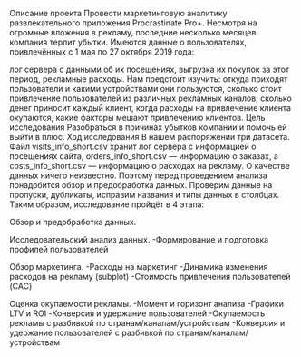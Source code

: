 Описание проекта
Провести маркетинговую аналитику развлекательного приложения Procrastinate Pro+. Несмотря на огромные вложения в рекламу, последние несколько месяцев компания терпит убытки. Имеются данные о пользователях, привлечённых с 1 мая по 27 октября 2019 года:

лог сервера с данными об их посещениях,
выгрузка их покупок за этот период,
рекламные расходы.
Нам предстоит изучить:
откуда приходят пользователи и какими устройствами они пользуются,
сколько стоит привлечение пользователей из различных рекламных каналов;
сколько денег приносит каждый клиент,
когда расходы на привлечение клиента окупаются,
какие факторы мешают привлечению клиентов.
Цель исследования
Разобраться в причинах убытков компании и помочь ей выйти в плюс.
Ход исследования
В нашем распоряжении три датасета. Файл visits_info_short.csv хранит лог сервера с информацией о посещениях сайта, orders_info_short.csv — информацию о заказах, а costs_info_short.csv — информацию о расходах на рекламу. О качестве данных ничего неизвестно. Поэтому перед проведением анализа понадобится обзор и предобработка данных. Проверим данные на пропуски, дубликаты, исправим названия и типы данных в столбцах.
Таким образом, исследование пройдёт в 4 этапа:

Обзор и предобработка данных.

Исследовательский анализ данных.
-Формирование и подготовка профилей пользователей

Обзор маркетинга.
-Расходы на маркетинг
-Динамика изменения расходов на рекламу (subplot)
-Стоимость привлечения пользователей (CAC)

Оценка окупаемости рекламы.
-Момент и горизонт анализа
-Графики LTV и ROI
-Конверсия и удержание пользователей
-Окупаемость рекламы с разбивкой по странам/каналам/устройствам
-Конверсия и удержание пользователей с разбивкой по странам/каналам/устройствам
